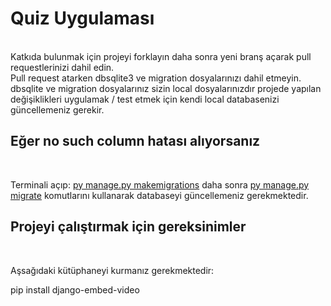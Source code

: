 <h1>Quiz Uygulaması</h1> <br>
Katkıda bulunmak için projeyi forklayın daha sonra yeni branş açarak pull requestlerinizi dahil edin. <br>
Pull request atarken dbsqlite3 ve migration dosyalarınızı dahil etmeyin. <br>
dbsqlite ve migration dosyalarınız sizin local dosyalarınızdır projede yapılan değişiklikleri uygulamak / test etmek için kendi local databasenizi güncellemeniz gerekir. <br>
<b> <h2>Eğer no such column hatası alıyorsanız </h2></b> <br>
<p>Terminali açıp: <ins>py manage.py makemigrations</ins> daha sonra <ins>py manage.py migrate</ins> komutlarını kullanarak databaseyi güncellemeniz gerekmektedir.</p>

<b> <h2>Projeyi çalıştırmak için gereksinimler</h2></b> <br>
<p>Aşsağıdaki kütüphaneyi kurmanız gerekmektedir:</p>
pip install django-embed-video
